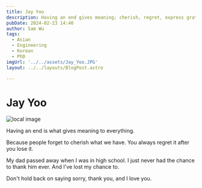 ```yaml
---
title: Jay Yoo
description: Having an end gives meaning; cherish, regret, express gratitude, love.
pubDate: 2024-02-23 14:40
author: Sam Wu
tags:
  - Asian
  - Engineering
  - Korean
  - PhD
imgUrl: '../../assets/Jay_Yoo.JPG'
layout: ../../layouts/BlogPost.astro

---
```

# Jay Yoo

![local image](../../assets/Jay_Yoo.JPG)

Having an end is what gives meaning to everything.

Because people forget to cherish what we have. You always regret it after you lose it.

My dad passed away when I was in high school. I just never had the chance to thank him ever. And I've lost my chance to. 

Don't hold back on saying sorry, thank you, and I love you.
